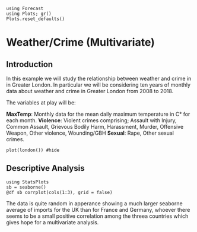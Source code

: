 ```@setup examples
using Forecast
using Plots; gr()
Plots.reset_defaults()
```
# Weather/Crime (Multivariate)

## Introduction
In this example we will study the relationship between weather and crime in in Greater London. In particular we will be considering ten years of monthly data about weather and crime in Greater London from 2008 to 2018.

The variables at play will be:

**MaxTemp**:  Monthly data for the mean daily maximum temperature in C° for each month.
**Violence**: Violent crimes comprising; Assault with Injury, Common Assault, Grievous Bodily Harm, Harassment, Murder, Offensive Weapon, Other violence, Wounding/GBH
**Sexual**: Rape, Other sexual crimes.


```@example examples
plot(london()) #hide
```
## Descriptive Analysis
```@example examples
using StatsPlots
sb = seaborne()
@df sb corrplot(cols(1:3), grid = false)
```
The data is quite random in apperance showing a much larger seaborne average of imports for the UK than for France and Germany, whoever there seems to be a small positive correlation among the threea countries which gives hope for a multivariate analysis.
